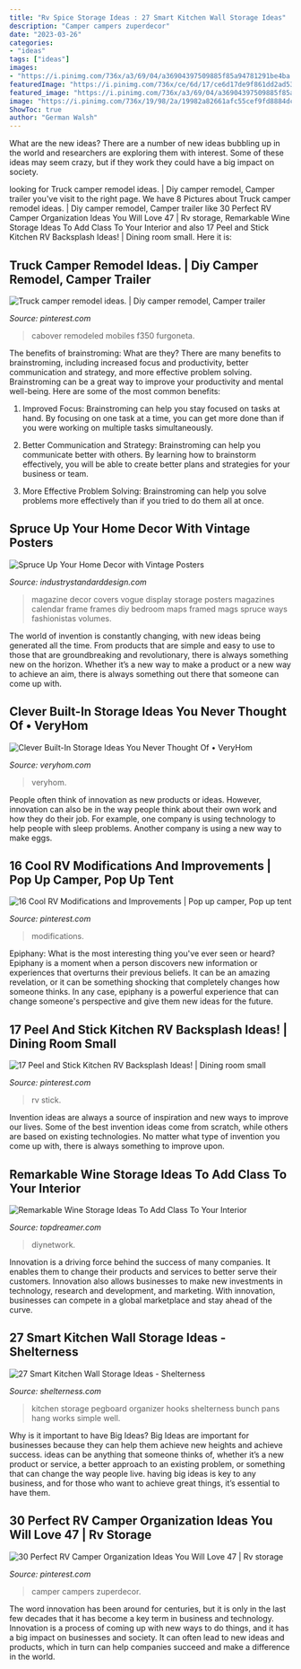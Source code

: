 ```yaml
---
title: "Rv Spice Storage Ideas : 27 Smart Kitchen Wall Storage Ideas"
description: "Camper campers zuperdecor"
date: "2023-03-26"
categories:
- "ideas"
tags: ["ideas"]
images:
- "https://i.pinimg.com/736x/a3/69/04/a36904397509885f85a94781291be4ba.jpg"
featuredImage: "https://i.pinimg.com/736x/ce/6d/17/ce6d17de9f861dd2ad538cd9d95848dc.jpg"
featured_image: "https://i.pinimg.com/736x/a3/69/04/a36904397509885f85a94781291be4ba.jpg"
image: "https://i.pinimg.com/736x/19/98/2a/19982a82661afc55cef9fd8884dcb172.jpg"
ShowToc: true
author: "German Walsh"
---
```



What are the new ideas?
There are a number of new ideas bubbling up in the world and researchers are exploring them with interest. Some of these ideas may seem crazy, but if they work they could have a big impact on society.

	

		
looking for Truck camper remodel ideas. | Diy camper remodel, Camper trailer you've visit to the right page. We have 8 Pictures about Truck camper remodel ideas. | Diy camper remodel, Camper trailer like 30 Perfect RV Camper Organization Ideas You Will Love 47 | Rv storage, Remarkable Wine Storage Ideas To Add Class To Your Interior and also 17 Peel and Stick Kitchen RV Backsplash Ideas! | Dining room small. Here it is:
		
    
## Truck Camper Remodel Ideas. | Diy Camper Remodel, Camper Trailer

<img loading=lazy src="https://i.pinimg.com/736x/a3/69/04/a36904397509885f85a94781291be4ba.jpg" onerror="this.onerror=null;this.src='https://tse4.mm.bing.net/th?id=OIP.KLu8M64cVzRRNM0i68aPzgHaJ3&amp;pid=15.1';" alt="Truck camper remodel ideas. | Diy camper remodel, Camper trailer">

_Source: pinterest.com_

>cabover remodeled mobiles f350 furgoneta. 

	

The benefits of brainstroming: What are they?
There are many benefits to brainstroming, including increased focus and productivity, better communication and strategy, and more effective problem solving. Brainstroming can be a great way to improve your productivity and mental well-being. Here are some of the most common benefits: 
1. Improved Focus: Brainstroming can help you stay focused on tasks at hand. By focusing on one task at a time, you can get more done than if you were working on multiple tasks simultaneously. 

2. Better Communication and Strategy: Brainstroming can help you communicate better with others. By learning how to brainstorm effectively, you will be able to create better plans and strategies for your business or team. 

3. More Effective Problem Solving: Brainstroming can help you solve problems more effectively than if you tried to do them all at once.

    
## Spruce Up Your Home Decor With Vintage Posters

<img loading=lazy src="https://industrystandarddesign.com/wp-content/uploads/2015/12/magazine-storage-how-to-display-old-volumes-28217935142529353.jpg" onerror="this.onerror=null;this.src='https://tse3.mm.bing.net/th?id=OIP.vK0QfPoDCh94dZx2vAr32AHaK4&amp;pid=15.1';" alt="Spruce Up Your Home Decor with Vintage Posters">

_Source: industrystandarddesign.com_

>magazine decor covers vogue display storage posters magazines calendar frame frames diy bedroom maps framed mags spruce ways fashionistas volumes. 

	

The world of invention is constantly changing, with new ideas being generated all the time. From products that are simple and easy to use to those that are groundbreaking and revolutionary, there is always something new on the horizon. Whether it’s a new way to make a product or a new way to achieve an aim, there is always something out there that someone can come up with.

    
## Clever Built-In Storage Ideas You Never Thought Of • VeryHom

<img loading=lazy src="http://veryhom.com/wp-content/uploads/2016/11/Clever-built-in-storage-7.jpg" onerror="this.onerror=null;this.src='https://tse4.mm.bing.net/th?id=OIP.91DK9QG6IfNKUd248p0U3QHaJ3&amp;pid=15.1';" alt="Clever Built-In Storage Ideas You Never Thought Of • VeryHom">

_Source: veryhom.com_

>veryhom. 

	

People often think of innovation as new products or ideas. However, innovation can also be in the way people think about their own work and how they do their job. For example, one company is using technology to help people with sleep problems. Another company is using a new way to make eggs.

    
## 16 Cool RV Modifications And Improvements | Pop Up Camper, Pop Up Tent

<img loading=lazy src="https://i.pinimg.com/736x/04/1b/16/041b16f484488abd9f107589d9413093.jpg" onerror="this.onerror=null;this.src='https://tse4.mm.bing.net/th?id=OIP.clpPZR-rnLSbme2CQaNXQgHaJ4&amp;pid=15.1';" alt="16 Cool RV Modifications and Improvements | Pop up camper, Pop up tent">

_Source: pinterest.com_

>modifications. 

	

Epiphany: What is the most interesting thing you've ever seen or heard?
Epiphany is a moment when a person discovers new information or experiences that overturns their previous beliefs. It can be an amazing revelation, or it can be something shocking that completely changes how someone thinks. In any case, epiphany is a powerful experience that can change someone's perspective and give them new ideas for the future.

    
## 17 Peel And Stick Kitchen RV Backsplash Ideas! | Dining Room Small

<img loading=lazy src="https://i.pinimg.com/736x/19/98/2a/19982a82661afc55cef9fd8884dcb172.jpg" onerror="this.onerror=null;this.src='https://tse4.mm.bing.net/th?id=OIP.g1ijZWHqkgyon4VOtfbMgwHaJ4&amp;pid=15.1';" alt="17 Peel and Stick Kitchen RV Backsplash Ideas! | Dining room small">

_Source: pinterest.com_

>rv stick. 

	

Invention ideas are always a source of inspiration and new ways to improve our lives. Some of the best invention ideas come from scratch, while others are based on existing technologies. No matter what type of invention you come up with, there is always something to improve upon.

    
## Remarkable Wine Storage Ideas To Add Class To Your Interior

<img loading=lazy src="https://topdreamer.com/wp-content/uploads/2015/10/CI-KraftMaid_wine-storage-shelves_s3x4.jpg.rend_.hgtvcom.1280.1707-718x957.jpeg" onerror="this.onerror=null;this.src='https://tse3.mm.bing.net/th?id=OIP.9fJvAy7lZlwDafdEmTSNQwHaJ3&amp;pid=15.1';" alt="Remarkable Wine Storage Ideas To Add Class To Your Interior">

_Source: topdreamer.com_

>diynetwork. 

	

Innovation is a driving force behind the success of many companies. It enables them to change their products and services to better serve their customers. Innovation also allows businesses to make new investments in technology, research and development, and marketing. With innovation, businesses can compete in a global marketplace and stay ahead of the curve.

    
## 27 Smart Kitchen Wall Storage Ideas - Shelterness

<img loading=lazy src="https://i.shelterness.com/2016/07/22-pegboard-kitchen-storage.jpg" onerror="this.onerror=null;this.src='https://tse2.mm.bing.net/th?id=OIP.bnkNnjeajey6A-zxrOA__gHaMQ&amp;pid=15.1';" alt="27 Smart Kitchen Wall Storage Ideas - Shelterness">

_Source: shelterness.com_

>kitchen storage pegboard organizer hooks shelterness bunch pans hang works simple well. 

	

Why is it important to have Big Ideas?
Big Ideas are important for businesses because they can help them achieve new heights and achieve success. ideas can be anything that someone thinks of, whether it’s a new product or service, a better approach to an existing problem, or something that can change the way people live. having big ideas is key to any business, and for those who want to achieve great things, it’s essential to have them.

    
## 30 Perfect RV Camper Organization Ideas You Will Love 47 | Rv Storage

<img loading=lazy src="https://i.pinimg.com/736x/ce/6d/17/ce6d17de9f861dd2ad538cd9d95848dc.jpg" onerror="this.onerror=null;this.src='https://tse3.mm.bing.net/th?id=OIP.-gB-3N8WgeNuNc1T_4rErAHaJ4&amp;pid=15.1';" alt="30 Perfect RV Camper Organization Ideas You Will Love 47 | Rv storage">

_Source: pinterest.com_

>camper campers zuperdecor. 

	

The word innovation has been around for centuries, but it is only in the last few decades that it has become a key term in business and technology. Innovation is a process of coming up with new ways to do things, and it has a big impact on businesses and society. It can often lead to new ideas and products, which in turn can help companies succeed and make a difference in the world.

